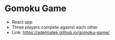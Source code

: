 # Gomoku Game

- React app
- Three players compete against each other
- Link:  https://adelmalek.github.io/gomoku-game/

